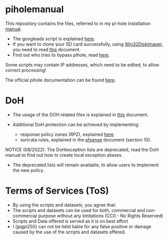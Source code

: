 # piholemanual
This repository contains the files, referred to in my pi-hole installation [manual](https://jpgpi250.github.io/piholemanual/doc/Block%20Ads%20Network-wide%20with%20A%20Raspberry%20Pi-hole.pdf).
- The googleads script is explained [here](https://jpgpi250.github.io/piholemanual/doc/Whitelist%20Google%20Ads%20with%20Pi-hole%20v5.pdf).
- If you want to clone your SD card successfully, using [Win32DiskImager](https://win32diskimager.org/), you need to read [this](https://jpgpi250.github.io/piholemanual/doc/Manually%20resize%20partition%20for%20Backup.pdf) document.
- Find out who tries to bypass pihole, read [here](https://jpgpi250.github.io/piholemanual/doc/Catching%20Firewall%20redirected%20DNS%20requests.pdf).

Some scripts may contain IP addresses, which need to be edited, to allow correct processing!

The official pihole documentation can be found [here](https://docs.pi-hole.net/).

# DoH
- The usage of the DOH related files is explained in [this](https://jpgpi250.github.io/piholemanual/doc/Block%20DOH%20with%20pfsense.pdf) document.

- Additional DoH protection can be achieved by implementing:

    * response policy zones (RPZ), explained [here](https://jpgpi250.github.io/piholemanual/doc/Unbound%20response%20policy%20zones.pdf).
    * suricata rules, explained in the [pfsense](https://jpgpi250.github.io/piholemanual/doc/Block%20DOH%20with%20pfsense.pdf) document (section 10).

NOTICE (08/2022): The DoHexception lists are deprecated, read the DoH manual to find out how to create local exception aliases.
- The deprecated lists will remain available, to allow users to implement the new policy.

# Terms of Services (ToS)
- By using the scripts and datasets, you agree that:
- The scripts and datasets can be used for both, commercial and non-commercial purpose without any limitations (CC0 - No Rights Reserved)
- Scripts and Data offered is served as it is on best effort
- I (jpgpi250) can not be held liable for any false positive or damage caused by the use of the scripts and datasets offered.
